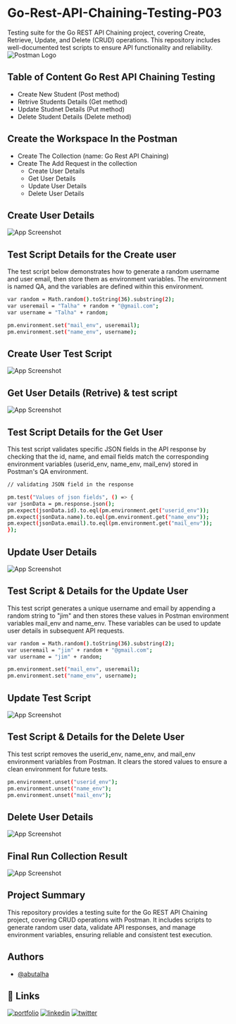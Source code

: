 
# Go-Rest-API-Chaining-Testing-P03

Testing suite for the Go REST API Chaining project, covering Create, Retrieve, Update, and Delete (CRUD) operations. This repository includes well-documented test scripts to ensure API functionality and reliability. 
![Postman Logo](https://assets.postman.com/postman-docs/postman-logo-stacked.png)



## Table of Content Go Rest API Chaining Testing 

- Create New Student (Post method)
- Retrive Students Details (Get method)
- Update Studnet Details (Put method)
- Delete Student Details (Delete method)




## Create the Workspace In the Postman  

- Create The Collection (name: Go Rest API Chaining)
- Create The Add Request in the collection
    - Create User Details 
    - Get User Details
    - Update User Details
    - Delete User Details



## Create User Details 

![App Screenshot](https://raw.githubusercontent.com/md-abutalha/Go-Rest-API-Chaining-Testing-P03/master/go-rest-project-screenshots/create_user-01.png)


## Test Script Details for the Create user 

The test script below demonstrates how to generate a random username and user email, then store them as environment variables. The environment is named QA, and the variables are defined within this environment.

```bash
var random = Math.random().toString(36).substring(2);
var useremail = "Talha" + random + "@gmail.com";
var username = "Talha" + random;

pm.environment.set("mail_env", useremail);
pm.environment.set("name_env", username);
```

## Create User Test Script

![App Screenshot](https://raw.githubusercontent.com/md-abutalha/Go-Rest-API-Chaining-Testing-P03/master/go-rest-project-screenshots/create_user_test_script_02.png)

## Get User Details (Retrive) & test script 

![App Screenshot](https://raw.githubusercontent.com/md-abutalha/Go-Rest-API-Chaining-Testing-P03/master/go-rest-project-screenshots/get_user_details_01.png)

## Test Script Details for the Get User  

This test script validates specific JSON fields in the API response by checking that the id, name, and email fields match the corresponding environment variables (userid_env, name_env, mail_env) stored in Postman's QA environment.

```bash
// validating JSON field in the response 

pm.test("Values of json fields", () => {
var jsonData = pm.response.json();
pm.expect(jsonData.id).to.eql(pm.environment.get("userid_env"));
pm.expect(jsonData.name).to.eql(pm.environment.get("name_env"));
pm.expect(jsonData.email).to.eql(pm.environment.get("mail_env"));
});
```

## Update User Details

![App Screenshot](https://raw.githubusercontent.com/md-abutalha/Go-Rest-API-Chaining-Testing-P03/master/go-rest-project-screenshots/update_user_details_01.png)

## Test Script & Details for the Update User 
This test script generates a unique username and email by appending a random string to "jim" and then stores these values in Postman environment variables mail_env and name_env. These variables can be used to update user details in subsequent API requests.
```bash
var random = Math.random().toString(36).substring(2);
var useremail = "jim" + random + "@gmail.com";
var username = "jim" + random;

pm.environment.set("mail_env", useremail);
pm.environment.set("name_env", username);
```
## Update Test Script 

![App Screenshot](https://raw.githubusercontent.com/md-abutalha/Go-Rest-API-Chaining-Testing-P03/master/go-rest-project-screenshots/update_user_details_script_02.png)


## Test Script & Details for the Delete User
This test script removes the userid_env, name_env, and mail_env environment variables from Postman. It clears the stored values to ensure a clean environment for future tests.

```bash
pm.environment.unset("userid_env");
pm.environment.unset("name_env");
pm.environment.unset("mail_env");
```

## Delete User Details 

![App Screenshot](https://raw.githubusercontent.com/md-abutalha/Go-Rest-API-Chaining-Testing-P03/master/go-rest-project-screenshots/delete_user_details_01.png)

## Final Run Collection Result
![App Screenshot](https://raw.githubusercontent.com/md-abutalha/Go-Rest-API-Chaining-Testing-P03/master/go-rest-project-screenshots/final_run_collection_result.png)

## Project Summary

This repository provides a testing suite for the Go REST API Chaining project, covering CRUD operations with Postman. It includes scripts to generate random user data, validate API responses, and manage environment variables, ensuring reliable and consistent test execution.

## Authors

- [@abutalha](https://github.com/md-abutalha)


## 🔗 Links
[![portfolio](https://img.shields.io/badge/my_portfolio-000?style=for-the-badge&logo=ko-fi&logoColor=white)](https://github.com/md-abutalha)
[![linkedin](https://img.shields.io/badge/linkedin-0A66C2?style=for-the-badge&logo=linkedin&logoColor=white)](https://www.linkedin.com/in/abu-talha1/)
[![twitter](https://img.shields.io/badge/twitter-1DA1F2?style=for-the-badge&logo=twitter&logoColor=white)](https://x.com/abu_talha0x)


